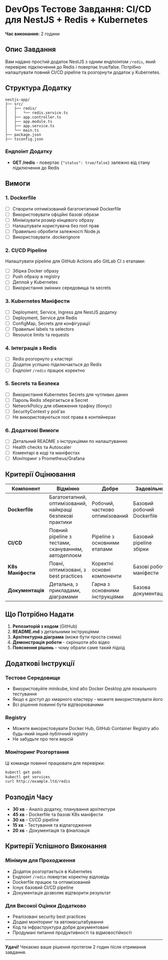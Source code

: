 # DevOps Тестове Завдання: CI/CD для NestJS + Redis + Kubernetes

**Час виконання:** 2 години

## Опис Завдання

Вам надано простий додаток NestJS з одним ендпоінтом `/redis`, який перевіряє підключення до Redis і повертає true/false. Потрібно налаштувати повний CI/CD pipeline та розгорнути додаток у Kubernetes.

## Структура Додатку

```
nestjs-app/
├── src/
│   ├── redis/
│   │   └── redis.service.ts
│   ├── app.controller.ts
│   ├── app.module.ts
│   ├── app.service.ts
│   └── main.ts
├── package.json
├── tsconfig.json
```

### Ендпоінт Додатку

- **GET /redis** - повертає `{"status": true/false}` залежно від стану підключення до Redis

## Вимоги

### 1. Dockerfile

- [ ] Створити оптимізований багатоетапний Dockerfile
- [ ] Використовувати офіційні базові образи
- [ ] Мінімізувати розмір кінцевого образу
- [ ] Налаштувати користувача без root прав
- [ ] Правильно обробити залежності Node.js
- [ ] Використовувати .dockerignore

### 2. CI/CD Pipeline

Налаштувати pipeline для GitHub Actions або GitLab CI з етапами:

- [ ] Збірка Docker образу
- [ ] Push образу в registry
- [ ] Деплой у Kubernetes
- [ ] Використання змінних середовища та secrets

### 3. Kubernetes Маніфести

- [ ] Deployment, Service, Ingress для NestJS додатку
- [ ] Deployment, Service для Redis
- [ ] ConfigMap, Secrets для конфігурації
- [ ] Правильні labels та selectors
- [ ] Resource limits та requests

### 4. Інтеграція з Redis

- [ ] Redis розгорнуто у кластері
- [ ] Додаток успішно підключається до Redis
- [ ] Ендпоінт `/redis` працює коректно

### 5. Secrets та Безпека

- [ ] Використання Kubernetes Secrets для чутливих даних
- [ ] Пароль Redis зберігається в Secret
- [ ] NetworkPolicy для обмеження трафіку (бонус)
- [ ] SecurityContext у pod'ах
- [ ] Не використовуються root права в контейнерах

### 6. Додаткові Вимоги

- [ ] Детальний README з інструкціями по налаштуванню
- [ ] Health checks та Autoscaler
- [ ] Коментарі в коді та маніфестах
- [ ] Моніторинг з Prometheus/Grafana

## Критерії Оцінювання

| Компонент         | Відмінно                                                  | Добре                           | Задовільно                 | Незадовільно            |
| ----------------- | --------------------------------------------------------- | ------------------------------- | -------------------------- | ----------------------- |
| **Dockerfile**    | Багатоетапний, оптимізований, найкращі безпекові практики | Робочий, частково оптимізований | Базовий робочий Dockerfile | Не працює або відсутній |
| **CI/CD**         | Повний pipeline з тестами, скануванням, автодеплоєм       | Pipeline з основними етапами    | Базовий pipeline збірки    | Не працює               |
| **K8s Маніфести** | Повні, оптимізовані, з best practices                     | Коректні основні компоненти     | Базові робочі маніфести    | Не працює               |
| **Документація**  | Детальна, з прикладами, діаграмами                        | Гарна з основними інструкціями  | Базова документація        | Відсутня або неповна    |

## Що Потрібно Надати

1. **Репозиторій з кодом** (GitHub)
2. **README.md** з детальними інструкціями
3. **Архітектурна діаграма** (може бути проста схема)
4. **Демонстрація роботи** - скріншоти або відео
5. **Пояснення рішень** - чому обрали саме такий підхід

## Додаткові Інструкції

### Тестове Середовище

- Використовуйте minikube, kind або Docker Desktop для локального тестування
- Якщо є доступ до хмарного кластеру - можете використовувати його
- Всі рішення повинні бути відтворюваними

### Registry

- Можете використовувати Docker Hub, GitHub Container Registry або будь-який інший публічний registry
- Не забудьте про теги версій

### Моніторинг Розгортання

Ці команди повинні працювати для перевірки:

```bash
kubectl get pods
kubectl get services
curl http://example.ltd/redis
```

## Розподіл Часу

- **30 хв** - Аналіз додатку, планування архітектури
- **45 хв** - Dockerfile та базові K8s маніфести
- **30 хв** - CI/CD pipeline
- **15 хв** - Тестування та відлагодження
- **20 хв** - Документація та фіналізація

## Критерії Успішного Виконання

### Мінімум для Проходження

- Додаток розгортається в Kubernetes
- Ендпоінт `/redis` повертає коректну відповідь
- Dockerfile працює та оптимізований
- Існує базовий CI/CD pipeline
- Документація дозволяє відтворити результат

### Для Високої Оцінки Додатково

- Реалізовані security best practices
- Додані моніторинг та автомасштабування
- Код та інфраструктура добре документовані
- Продумані питання продуктивності та відмовостійкості

---

**Удачі!** Чекаємо ваше рішення протягом 2 годин після отримання завдання.

